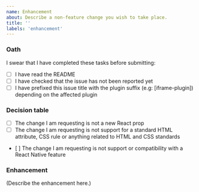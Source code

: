 ```yaml
---
name: Enhancement
about: Describe a non-feature change you wish to take place.
title: ''
labels: 'enhancement'
---
```


### Oath

I swear that I have completed these tasks before submitting:

- [ ] I have read the README
- [ ] I have checked that the issue has not been reported yet
- [ ] I have prefixed this issue title with the plugin suffix (e.g: [iframe-plugin]) depending on the affected plugin
### Decision table

<!--
  The difference between feature request might seem subtle. To help you with
  that, read and check all the boxes to make sure you're not asking for a
  feature request or bug report.

  IF YOU LEAVE AT LEAST ONE BOX UNCHECKED, YOU SHOULD INSTEAD OPEN A FEATURE
  REQUEST HERE: https://git.io/Jta9Z
-->

- [ ] The change I am requesting is not a new React prop
- [ ] The change I am requesting is not support for a standard HTML attribute,
  CSS rule or anything related to HTML and CSS standards
- [ ] The change I am requesting is not support or compatibility with a React
  Native feature


### Enhancement

<!--
  Make sure to describe as precisely as possible the enhancement you'd like to
  see implemented. Give us your rationale; and what benefits it would bring.
-->

(Describe the enhancement here.)
